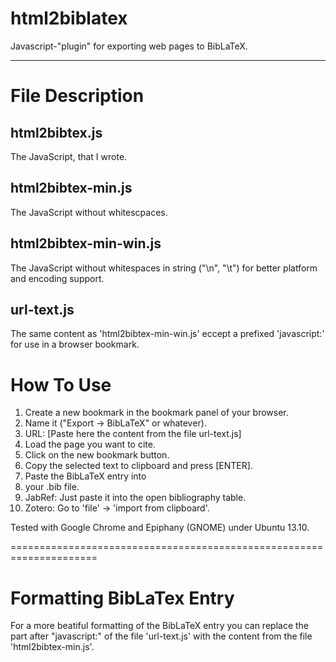 html2biblatex
=============

Javascript-"plugin" for exporting web pages to BibLaTeX.

--------------------------------------------------------

File Description
================

html2bibtex.js
--------------

The JavaScript, that I wrote.

html2bibtex-min.js
------------------

The JavaScript without whitescpaces.

html2bibtex-min-win.js
----------------------

The JavaScript without whitespaces in string ("\n", "\t") for better platform and encoding support.

url-text.js
-----------

The same content as 'html2bibtex-min-win.js' eccept a prefixed 'javascript:' for use in a browser bookmark.

How To Use
==========

 1. Create a new bookmark in the bookmark panel of your browser.
 2. Name it ("Export -> BibLaTeX" or whatever).
 3. URL: [Paste here the content from the file url-text.js]
 4. Load the page you want to cite.
 5. Click on the new bookmark button.
 6. Copy the selected text to clipboard and press [ENTER].
 7. Paste the BibLaTeX entry into 
  1. your .bib file.
  2. JabRef: Just paste it into the open bibliography table.
  3. Zotero: Go to 'file' -> 'import from clipboard'.


Tested with Google Chrome and Epiphany (GNOME) under Ubuntu 13.10.


=====================================================================

Formatting BibLaTex Entry
=========================

For a more beatiful formatting of the BibLaTeX entry you can replace the part after "javascript:" of the file 'url-text.js' with the content from the file 'html2bibtex-min.js'.



